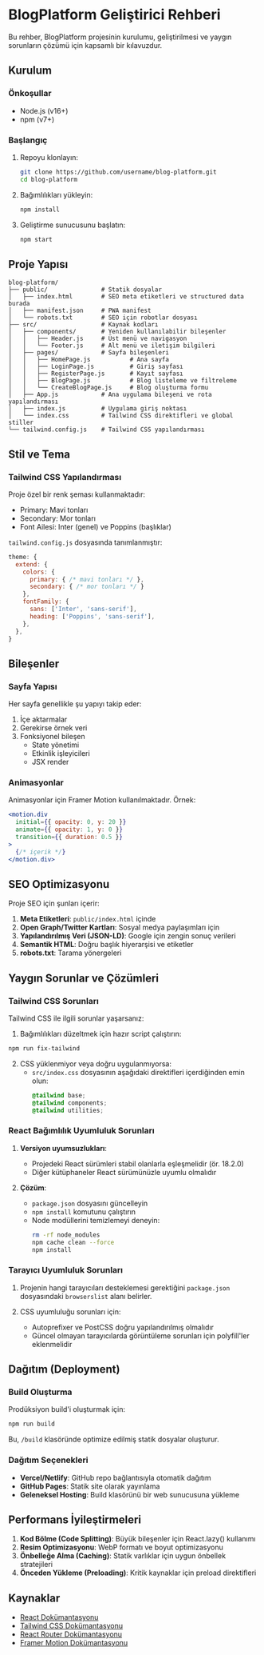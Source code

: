 # BlogPlatform Geliştirici Rehberi

Bu rehber, BlogPlatform projesinin kurulumu, geliştirilmesi ve yaygın sorunların çözümü için kapsamlı bir kılavuzdur.

## Kurulum

### Önkoşullar

- Node.js (v16+)
- npm (v7+)

### Başlangıç

1. Repoyu klonlayın:
   ```bash
   git clone https://github.com/username/blog-platform.git
   cd blog-platform
   ```

2. Bağımlılıkları yükleyin:
   ```bash
   npm install
   ```

3. Geliştirme sunucusunu başlatın:
   ```bash
   npm start
   ```

## Proje Yapısı

```
blog-platform/
├── public/               # Statik dosyalar
│   ├── index.html        # SEO meta etiketleri ve structured data burada
│   ├── manifest.json     # PWA manifest
│   └── robots.txt        # SEO için robotlar dosyası
├── src/                  # Kaynak kodları
│   ├── components/       # Yeniden kullanılabilir bileşenler
│   │   ├── Header.js     # Üst menü ve navigasyon
│   │   └── Footer.js     # Alt menü ve iletişim bilgileri
│   ├── pages/            # Sayfa bileşenleri
│   │   ├── HomePage.js           # Ana sayfa
│   │   ├── LoginPage.js          # Giriş sayfası
│   │   ├── RegisterPage.js       # Kayıt sayfası
│   │   ├── BlogPage.js           # Blog listeleme ve filtreleme
│   │   └── CreateBlogPage.js     # Blog oluşturma formu
│   ├── App.js            # Ana uygulama bileşeni ve rota yapılandırması
│   ├── index.js          # Uygulama giriş noktası
│   └── index.css         # Tailwind CSS direktifleri ve global stiller
└── tailwind.config.js    # Tailwind CSS yapılandırması
```

## Stil ve Tema

### Tailwind CSS Yapılandırması

Proje özel bir renk şeması kullanmaktadır:

- Primary: Mavi tonları
- Secondary: Mor tonları
- Font Ailesi: Inter (genel) ve Poppins (başlıklar)

`tailwind.config.js` dosyasında tanımlanmıştır:

```js
theme: {
  extend: {
    colors: {
      primary: { /* mavi tonları */ },
      secondary: { /* mor tonları */ }
    },
    fontFamily: {
      sans: ['Inter', 'sans-serif'],
      heading: ['Poppins', 'sans-serif'],
    },
  },
}
```

## Bileşenler

### Sayfa Yapısı

Her sayfa genellikle şu yapıyı takip eder:

1. İçe aktarmalar
2. Gerekirse örnek veri 
3. Fonksiyonel bileşen
   - State yönetimi
   - Etkinlik işleyicileri
   - JSX render

### Animasyonlar

Animasyonlar için Framer Motion kullanılmaktadır. Örnek:

```jsx
<motion.div
  initial={{ opacity: 0, y: 20 }}
  animate={{ opacity: 1, y: 0 }}
  transition={{ duration: 0.5 }}
>
  {/* içerik */}
</motion.div>
```

## SEO Optimizasyonu

Proje SEO için şunları içerir:

1. **Meta Etiketleri**: `public/index.html` içinde
2. **Open Graph/Twitter Kartları**: Sosyal medya paylaşımları için
3. **Yapılandırılmış Veri (JSON-LD)**: Google için zengin sonuç verileri
4. **Semantik HTML**: Doğru başlık hiyerarşisi ve etiketler
5. **robots.txt**: Tarama yönergeleri

## Yaygın Sorunlar ve Çözümleri

### Tailwind CSS Sorunları

Tailwind CSS ile ilgili sorunlar yaşarsanız:

1. Bağımlılıkları düzeltmek için hazır script çalıştırın:

```bash
npm run fix-tailwind
```

2. CSS yüklenmiyor veya doğru uygulanmıyorsa:
   - `src/index.css` dosyasının aşağıdaki direktifleri içerdiğinden emin olun:
     ```css
     @tailwind base;
     @tailwind components;
     @tailwind utilities;
     ```

### React Bağımlılık Uyumluluk Sorunları

1. **Versiyon uyumsuzlukları**:
   - Projedeki React sürümleri stabil olanlarla eşleşmelidir (ör. 18.2.0)
   - Diğer kütüphaneler React sürümünüzle uyumlu olmalıdır

2. **Çözüm**:
   - `package.json` dosyasını güncelleyin
   - `npm install` komutunu çalıştırın
   - Node modüllerini temizlemeyi deneyin:
     ```bash
     rm -rf node_modules
     npm cache clean --force
     npm install
     ```

### Tarayıcı Uyumluluk Sorunları

1. Projenin hangi tarayıcıları desteklemesi gerektiğini `package.json` dosyasındaki `browserslist` alanı belirler.

2. CSS uyumluluğu sorunları için:
   - Autoprefixer ve PostCSS doğru yapılandırılmış olmalıdır
   - Güncel olmayan tarayıcılarda görüntüleme sorunları için polyfill'ler eklenmelidir

## Dağıtım (Deployment)

### Build Oluşturma

Prodüksiyon build'i oluşturmak için:

```bash
npm run build
```

Bu, `/build` klasöründe optimize edilmiş statik dosyalar oluşturur.

### Dağıtım Seçenekleri

- **Vercel/Netlify**: GitHub repo bağlantısıyla otomatik dağıtım
- **GitHub Pages**: Statik site olarak yayınlama
- **Geleneksel Hosting**: Build klasörünü bir web sunucusuna yükleme

## Performans İyileştirmeleri

1. **Kod Bölme (Code Splitting)**: Büyük bileşenler için React.lazy() kullanımı
2. **Resim Optimizasyonu**: WebP formatı ve boyut optimizasyonu
3. **Önbelleğe Alma (Caching)**: Statik varlıklar için uygun önbellek stratejileri
4. **Önceden Yükleme (Preloading)**: Kritik kaynaklar için preload direktifleri

## Kaynaklar

- [React Dokümantasyonu](https://reactjs.org/docs/getting-started.html)
- [Tailwind CSS Dokümantasyonu](https://tailwindcss.com/docs)
- [React Router Dokümantasyonu](https://reactrouter.com/docs/en/v6)
- [Framer Motion Dokümantasyonu](https://www.framer.com/docs/) 